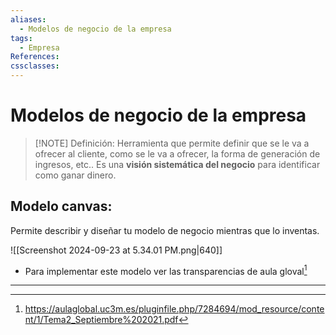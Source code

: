 ```yaml
---
aliases:
  - Modelos de negocio de la empresa
tags:
  - Empresa
References: 
cssclasses:
---
```

# Modelos de negocio de la empresa

> [!NOTE] Definición: 
> Herramienta que permite definir que se le va a ofrecer al cliente, como se le va a ofrecer, la forma de generación de ingresos, etc..
> Es una **visión sistemática del negocio** para identificar como ganar dinero. 

## Modelo canvas: 
Permite describir y diseñar tu modelo de negocio mientras que lo inventas. 

![[Screenshot 2024-09-23 at 5.34.01 PM.png|640]]

+ Para implementar este modelo ver las transparencias de aula gloval[^1]

***

[^1]: https://aulaglobal.uc3m.es/pluginfile.php/7284694/mod_resource/content/1/Tema2_Septiembre%202021.pdf